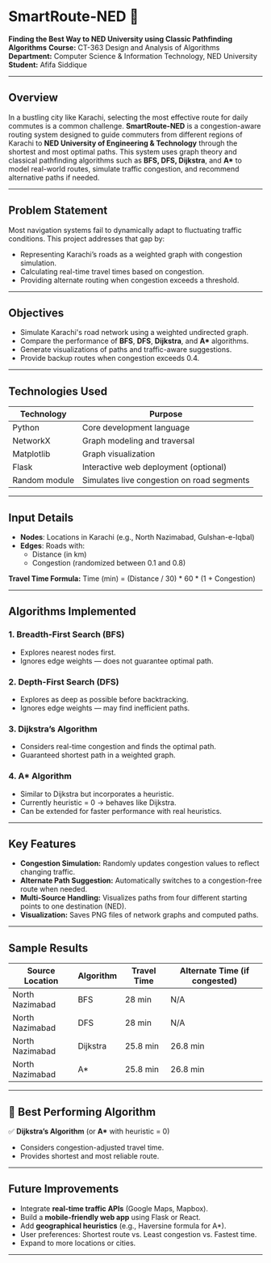 # SmartRoute-NED 🚦
**Finding the Best Way to NED University using Classic Pathfinding Algorithms**
**Course:** CT-363 Design and Analysis of Algorithms  
**Department:** Computer Science & Information Technology, NED University  
**Student:** Afifa Siddique  

---

##  Overview

In a bustling city like Karachi, selecting the most effective route for daily commutes is a common challenge. **SmartRoute-NED** is a congestion-aware routing system designed to guide commuters from different regions of Karachi to **NED University of Engineering & Technology** through the shortest and most optimal paths. This system uses graph theory and classical pathfinding algorithms such as **BFS, DFS, Dijkstra**, and **A\*** to model real-world routes, simulate traffic congestion, and recommend alternative paths if needed.

---

##  Problem Statement

Most navigation systems fail to dynamically adapt to fluctuating traffic conditions. This project addresses that gap by:
- Representing Karachi’s roads as a weighted graph with congestion simulation.
- Calculating real-time travel times based on congestion.
- Providing alternate routing when congestion exceeds a threshold.

---

##  Objectives

- Simulate Karachi's road network using a weighted undirected graph.
- Compare the performance of **BFS**, **DFS**, **Dijkstra**, and **A\*** algorithms.
- Generate visualizations of paths and traffic-aware suggestions.
- Provide backup routes when congestion exceeds 0.4.

---

##  Technologies Used

| Technology     | Purpose                                       |
|----------------|-----------------------------------------------|
| Python         | Core development language                    |
| NetworkX       | Graph modeling and traversal                 |
| Matplotlib     | Graph visualization                          |
| Flask          | Interactive web deployment (optional)        |
| Random module  | Simulates live congestion on road segments   |

---

##  Input Details

- **Nodes**: Locations in Karachi (e.g., North Nazimabad, Gulshan-e-Iqbal)
- **Edges**: Roads with:
  - Distance (in km)
  - Congestion (randomized between 0.1 and 0.8)

**Travel Time Formula:**
Time (min) = (Distance / 30) * 60 * (1 + Congestion)


---

##  Algorithms Implemented

### 1. Breadth-First Search (BFS)
- Explores nearest nodes first.
- Ignores edge weights — does not guarantee optimal path.

### 2. Depth-First Search (DFS)
- Explores as deep as possible before backtracking.
- Ignores edge weights — may find inefficient paths.

### 3. Dijkstra’s Algorithm 
- Considers real-time congestion and finds the optimal path.
- Guaranteed shortest path in a weighted graph.

### 4. A* Algorithm 
- Similar to Dijkstra but incorporates a heuristic.
- Currently heuristic = 0 → behaves like Dijkstra.
- Can be extended for faster performance with real heuristics.

---

##  Key Features

- **Congestion Simulation:** Randomly updates congestion values to reflect changing traffic.
- **Alternate Path Suggestion:** Automatically switches to a congestion-free route when needed.
- **Multi-Source Handling:** Visualizes paths from four different starting points to one destination (NED).
- **Visualization:** Saves PNG files of network graphs and computed paths.

---

##  Sample Results

| Source Location   | Algorithm | Travel Time | Alternate Time (if congested) |
|-------------------|-----------|-------------|-------------------------------|
| North Nazimabad   | BFS       | 28 min      | N/A                           |
| North Nazimabad   | DFS       | 28 min      | N/A                           |
| North Nazimabad   | Dijkstra  | 25.8 min    | 26.8 min                      |
| North Nazimabad   | A*        | 25.8 min    | 26.8 min                      |

---

## 📌 Best Performing Algorithm

✅ **Dijkstra’s Algorithm** (or **A\*** with heuristic = 0)
- Considers congestion-adjusted travel time.
- Provides shortest and most reliable route.

---

##  Future Improvements

-  Integrate **real-time traffic APIs** (Google Maps, Mapbox).
-  Build a **mobile-friendly web app** using Flask or React.
-  Add **geographical heuristics** (e.g., Haversine formula for A\*).
-  User preferences: Shortest route vs. Least congestion vs. Fastest time.
-  Expand to more locations or cities.

---



